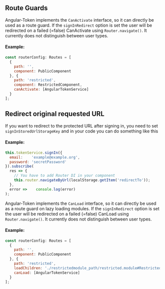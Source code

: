 ## Route Guards
Angular-Token implements the `CanActivate` interface, so it can directly be used as a route guard.
If the `signInRedirect` option is set the user will be redirected on a failed (=false) CanActivate using `Router.navigate()`.
It currently does not distinguish between user types.

#### Example:
```javascript
const routerConfig: Routes = [
  {
    path: '',
    component: PublicComponent
  }, {
    path: 'restricted',
    component: RestrictedComponent,
    canActivate: [AngularTokenService]
  }
];
```

## Redirect original requested URL
If you want to redirect to the protected URL after signing in, you need to set `signInStoredUrlStorageKey` and in your code you can do something like this

#### Example:
```js
this.tokenService.signIn({
  email:    'example@example.org',
  password: 'secretPassword'
}).subscribe(
  res => {
    // You have to add Router DI in your component
    this.router.navigateByUrl(localStorage.getItem('redirectTo'));
  },
  error =>    console.log(error)
);
```

Angular-Token implements the `CanLoad` interface, so it can directly be used as a route guard on lazy loading modules.
If the `signInRedirect` option is set the user will be redirected on a failed (=false) CanLoad using `Router.navigate()`.
It currently does not distinguish between user types.

#### Example:
```javascript
const routerConfig: Routes = [
  {
    path: '',
    component: PublicComponent
  }, {
    path: 'restricted',
    loadChildren: './restrictedmodule_path/restricted.module#RestrictedModule',
    canLoad: [AngularTokenService]
  }
];
```
